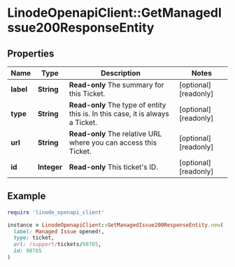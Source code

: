 # LinodeOpenapiClient::GetManagedIssue200ResponseEntity

## Properties

| Name | Type | Description | Notes |
| ---- | ---- | ----------- | ----- |
| **label** | **String** | __Read-only__ The summary for this Ticket. | [optional][readonly] |
| **type** | **String** | __Read-only__ The type of entity this is. In this case, it is always a Ticket. | [optional][readonly] |
| **url** | **String** | __Read-only__ The relative URL where you can access this Ticket. | [optional][readonly] |
| **id** | **Integer** | __Read-only__ This ticket&#39;s ID. | [optional][readonly] |

## Example

```ruby
require 'linode_openapi_client'

instance = LinodeOpenapiClient::GetManagedIssue200ResponseEntity.new(
  label: Managed Issue opened!,
  type: ticket,
  url: /support/tickets/98765,
  id: 98765
)
```

